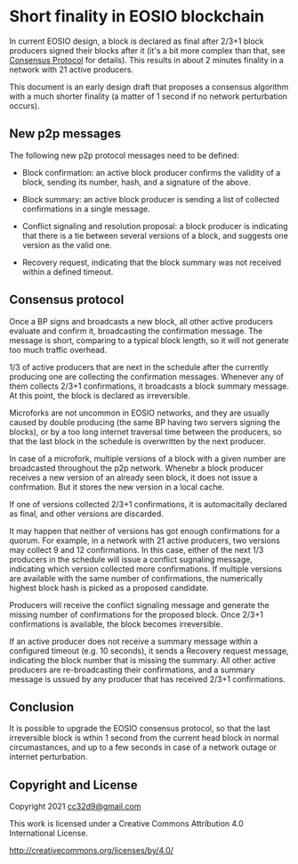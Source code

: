 # Short finality in EOSIO blockchain

In current EOSIO design, a block is declared as final after 2/3+1
block producers signed their blocks after it (it's a bit more complex
than that, see [Consensus
Protocol](https://developers.eos.io/welcome/latest/protocol-guides/consensus_protocol)
for details). This results in about 2 minutes finality in a network
with 21 active producers.

This document is an early design draft that proposes a consensus
algorithm with a much shorter finality (a matter of 1 second if no
network perturbation occurs).


## New p2p messages

The following new p2p protocol messages need to be defined:

* Block confirmation: an active block producer confirms the validity
  of a block, sending its number, hash, and a signature of the above.

* Block summary: an active block producer is sending a list of
  collected confirmations in a single message.

* Conflict signaling and resolution proposal: a block producer is
  indicating that there is a tie between several versions of a block,
  and suggests one version as the valid one.

* Recovery request, indicating that the block summary was not received
  within a defined timeout.

## Consensus protocol

Once a BP signs and broadcasts a new block, all other active producers
evaluate and confirm it, broadcasting the confirmation message. The
message is short, comparing to a typical block length, so it will not
generate too much traffic overhead.

1/3 of active producers that are next in the schedule after the
currently producing one are collecting the confirmation
messages. Whenever any of them collects 2/3+1 confirmations, it
broadcasts a block summary message. At this point, the block is
declared as irreversible.

Microforks are not uncommon in EOSIO networks, and they are usually
caused by double producing (the same BP having two servers signing the
blocks), or by a too long internet traversal time between the
producers, so that the last block in the schedule is overwritten by
the next producer.

In case of a microfork, multiple versions of a block with a given
number are broadcasted throughout the p2p network. Whenebr a block
producer receives a new version of an already seen block, it does not
issue a confrmation. But it stores the new version in a local cache.

If one of versions collected 2/3+1 confirmations, it is automacitally
declared as final, and other versions are discarded.

It may happen that neither of versions has got enough confirmations
for a quorum. For example, in a network with 21 active producers, two
versions may collect 9 and 12 confirmations. In this case, either of
the next 1/3 producers in the schedule will issue a conflict sugnaling
message, indicating which version collected more confirmations. If
multiple versions are available with the same number of confirmations,
the numerically highest block hash is picked as a proposed candidate.

Producers will receive the conflict signaling message and generate the
missing number of confirmations for the proposed block. Once 2/3+1
confirmations is available, the block becomes irreversible.

If an active producer does not receive a summary message within a
configured timeout (e.g. 10 seconds), it sends a Recovery request
message, indicating the block number that is missing the summary. All
other active producers are re-broadcasting their confirmations, and a
summary message is ussued by any producer that has received 2/3+1
confirmations.


## Conclusion

It is possible to upgrade the EOSIO consensus protocol, so that the
last irreversible block is wthin 1 second from the current head block
in normal circumastances, and up to a few seconds in case of a network
outage or internet perturbation.






## Copyright and License

Copyright 2021 cc32d9@gmail.com

This work is licensed under a Creative Commons Attribution 4.0
International License.

http://creativecommons.org/licenses/by/4.0/
